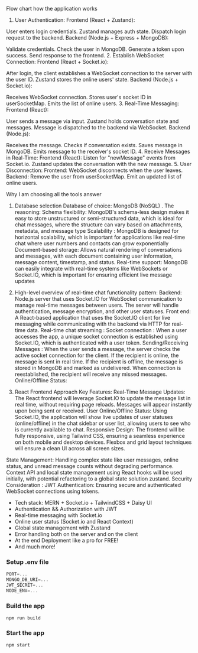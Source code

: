 Flow chart how the application works

1. User Authentication:
Frontend (React + Zustand):

User enters login credentials.
Zustand manages auth state.
Dispatch login request to the backend.
Backend (Node.js + Express + MongoDB):

Validate credentials.
Check the user in MongoDB.
Generate a token upon success.
Send response to the frontend.
2. Establish WebSocket Connection:
Frontend (React + Socket.io):

After login, the client establishes a WebSocket connection to the server with the user ID.
Zustand stores the online users' state.
Backend (Node.js + Socket.io):

Receives WebSocket connection.
Stores user's socket ID in userSocketMap.
Emits the list of online users.
3. Real-Time Messaging:
Frontend (React):

User sends a message via input.
Zustand holds conversation state and messages.
Message is dispatched to the backend via WebSocket.
Backend (Node.js):

Receives the message.
Checks if conversation exists.
Saves message in MongoDB.
Emits message to the receiver's socket ID.
4. Receive Messages in Real-Time:
Frontend (React):
Listen for "newMessage" events from Socket.io.
Zustand updates the conversation with the new message.
5. User Disconnection:
Frontend:
WebSocket disconnects when the user leaves.
Backend:
Remove the user from userSocketMap.
Emit an updated list of online users.



Why I am choosing all the tools answer

1. Database selection
Database of choice: MongoDB (NoSQL) .
The reasoning:
Schema flexibility: MongoDB's schema-less design makes it easy to store unstructured or semi-structured data, which is ideal for chat messages, where the structure can vary based on attachments, metadata, and message type
Scalability : MongoDB is designed for horizontal scalability, which is important for applications like real-time chat where user numbers and contacts can grow exponentially
Document-based storage: Allows natural rendering of conversations and messages, with each document containing user information, message content, timestamp, and status.
Real-time support: MongoDB can easily integrate with real-time systems like WebSockets or Socket.IO, which is important for ensuring efficient live message updates
2. High-level overview of real-time chat functionality
pattern:
Backend: Node.js server that uses Socket.IO for WebSocket communication to manage real-time messages between users. The server will handle authentication, message encryption, and other user statuses.
Front end: A React-based application that uses the Socket.IO client for live messaging while communicating with the backend via HTTP for real-time data.
Real-time chat streaming : Socket connection : When a user accesses the app, a unique socket connection is established using Socket.IO, which is authenticated with a user token.
Sending/Receiving Messages : When the user sends a message, the server checks the active socket connection for the client. If the recipient is online, the message is sent in real time.
If the recipient is offline, the message is stored in MongoDB and marked as undelivered. When connection is reestablished, the recipient will receive any missed messages. Online/Offline Status:

3. React Frontend Approach
Key Features:
Real-Time Message Updates: The React frontend will leverage Socket.IO to update the message list in real time, without requiring page reloads. Messages will appear instantly upon being sent or received.
User Online/Offline Status: Using Socket.IO, the application will show live updates of user statuses (online/offline) in the chat sidebar or user list, allowing users to see who is currently available to chat.
Responsive Design: The frontend will be fully responsive, using Tailwind CSS, ensuring a seamless experience on both mobile and desktop devices. Flexbox and grid layout techniques will ensure a clean UI across all screen sizes.

State Management: Handling complex state like user messages, online status, and unread message counts without degrading performance. Context API and local state management using React hooks will be used initially, with potential refactoring to a global state solution zustand.
Security Consideration : JWT Authentication: Ensuring secure and authenticated WebSocket connections using tokens.



-    Tech stack: MERN + Socket.io + TailwindCSS + Daisy UI
-    Authentication && Authorization with JWT
-    Real-time messaging with Socket.io
-    Online user status (Socket.io and React Context)
-    Global state management with Zustand
-    Error handling both on the server and on the client
-    At the end Deployment like a pro for FREE!
-    And much more!

### Setup .env file

```js
PORT=...
MONGO_DB_URI=...
JWT_SECRET=...
NODE_ENV=...
```

### Build the app

```shell
npm run build
```

### Start the app

```shell
npm start
```
